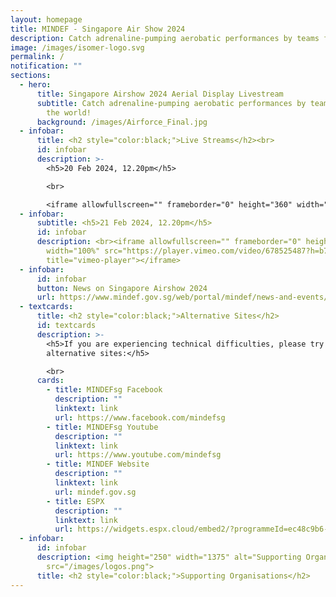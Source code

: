 ```yaml
---
layout: homepage
title: MINDEF - Singapore Air Show 2024
description: Catch adrenaline-pumping aerobatic performances by teams from around the world!
image: /images/isomer-logo.svg
permalink: /
notification: ""
sections:
  - hero:
      title: Singapore Airshow 2024 Aerial Display Livestream
      subtitle: Catch adrenaline-pumping aerobatic performances by teams from around
        the world!
      background: /images/Airforce_Final.jpg
  - infobar:
      title: <h2 style="color:black;">Live Streams</h2><br>
      id: infobar
      description: >-
        <h5>20 Feb 2024, 12.20pm</h5>

        <br>

        <iframe allowfullscreen="" frameborder="0" height="360" width="100%" src="https://player.vimeo.com/video/678525487?h=b730a0335b" title="vimeo-player"></iframe>
  - infobar:
      subtitle: <h5>21 Feb 2024, 12.20pm</h5>
      id: infobar
      description: <br><iframe allowfullscreen="" frameborder="0" height="360"
        width="100%" src="https://player.vimeo.com/video/678525487?h=b730a0335b"
        title="vimeo-player"></iframe>
  - infobar:
      id: infobar
      button: News on Singapore Airshow 2024
      url: https://www.mindef.gov.sg/web/portal/mindef/news-and-events/latest-releases/article-detail/2022/February/11feb22_nr
  - textcards:
      title: <h2 style="color:black;">Alternative Sites</h2>
      id: textcards
      description: >-
        <h5>If you are experiencing technical difficulties, please try these
        alternative sites:</h5>

        <br>
      cards:
        - title: MINDEFsg Facebook
          description: ""
          linktext: link
          url: https://www.facebook.com/mindefsg
        - title: MINDEFsg Youtube
          description: ""
          linktext: link
          url: https://www.youtube.com/mindefsg
        - title: MINDEF Website
          description: ""
          linktext: link
          url: mindef.gov.sg
        - title: ESPX
          description: ""
          linktext: link
          url: https://widgets.espx.cloud/embed2/?programmeId=ec48c9b6-3e0d-4869-b9a4-75a2e8d480ab&podId=b85f3bb5-4c3a-474b-ba5f-ffcae4cbd1b9
  - infobar:
      id: infobar
      description: <img height="250" width="1375" alt="Supporting Organisation logos"
        src="/images/logos.png">
      title: <h2 style="color:black;">Supporting Organisations</h2>
---
```

